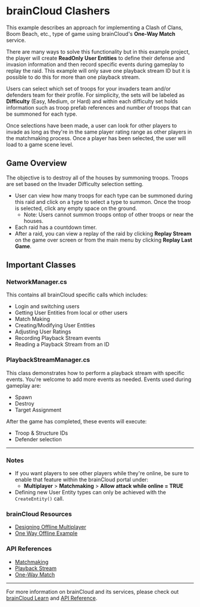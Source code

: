 # brainCloud Clashers

This example describes an approach for implementing a Clash of Clans, Boom Beach, etc., type of game using brainCloud's **One-Way Match** service.

There are many ways to solve this functionality but in this example project, the player will create **ReadOnly User Entities** to define their defense and invasion information and then record specific events during gameplay to replay the raid. This example will only save one playback stream ID but it is possible to do this for more than one playback stream.

Users can select which set of troops for your invaders team and/or defenders team for their profile. For simplicity, the sets will be labeled as **Difficulty** (Easy, Medium, or Hard) and within each difficulty set holds information such as troop prefab references and number of troops that can be summoned for each type.

Once selections have been made, a user can look for other players to invade as long as they're in the same player rating range as other players in the matchmaking process. Once a player has been selected, the user will load to a game scene level. 

## Game Overview

The objective is to destroy all of the houses by summoning troops. Troops are set based on the Invader Difficulty selection setting. 
- User can view how many troops for each type can be summoned during this raid and click on a type to select a type to summon. Once the troop is selected, click any empty space on the ground.
    - Note: Users cannot summon troops ontop of other troops or near the houses.
- Each raid has a countdown timer.
- After a raid, you can view a replay of the raid by clicking **Replay Stream** on the game over screen or from the main menu by clicking **Replay Last Game**.

## Important Classes

### NetworkManager.cs

This contains all brainCloud specific calls which includes:
- Login and switching users
- Getting User Entities from local or other users
- Match Making
- Creating/Modifying User Entities
- Adjusting User Ratings
- Recording Playback Stream events
- Reading a Playback Stream from an ID

### PlaybackStreamManager.cs

This class demonstrates how to perform a playback stream with specific events. You're welcome to add more events as needed.
Events used during gameplay are:
- Spawn
- Destroy
- Target Assignment

After the game has completed, these events will execute:
- Troop & Structure IDs 
- Defender selection

---

### Notes
- If you want players to see other players while they're online, be sure to enable that feature within the brainCloud portal under:
    - **Multiplayer** > **Matchmaking** > **Allow attack while online = TRUE**
- Defining new User Entity types can only be achieved with the `CreateEntity()` call. 

### brainCloud Resources

- [Designing Offline Multiplayer](https://help.getbraincloud.com/en/articles/3272700-design-multiplayer-matchmaking)
- [One Way Offline Example](https://docs.braincloudservers.com/learn/key-concepts/multiplayer/#one-way-offline-multiplayer)

### API References

- [Matchmaking](https://docs.braincloudservers.com/api/capi/matchmaking/)
- [Playback Stream](https://docs.braincloudservers.com/api/capi/playbackstream/)
- [One-Way Match](https://docs.braincloudservers.com/api/capi/playbackstream/)

---

For more information on brainCloud and its services, please check out [brainCloud Learn](https://docs.braincloudservers.com/learn/introduction/) and [API Reference](https://docs.braincloudservers.com/api/introduction).
